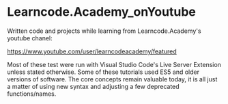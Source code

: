 # Learncode.Academy_onYoutube

Written code and projects while learning from Learncode.Academy's youtube chanel:

https://www.youtube.com/user/learncodeacademy/featured

Most of these test were run with Visual Studio Code's Live Server Extension unless stated otherwise.
Some of these tutorials used ES5 and older versions of software. The core concepts remain valuable today, it is all just a matter of using new syntax and adjusting a few deprecated functions/names.
